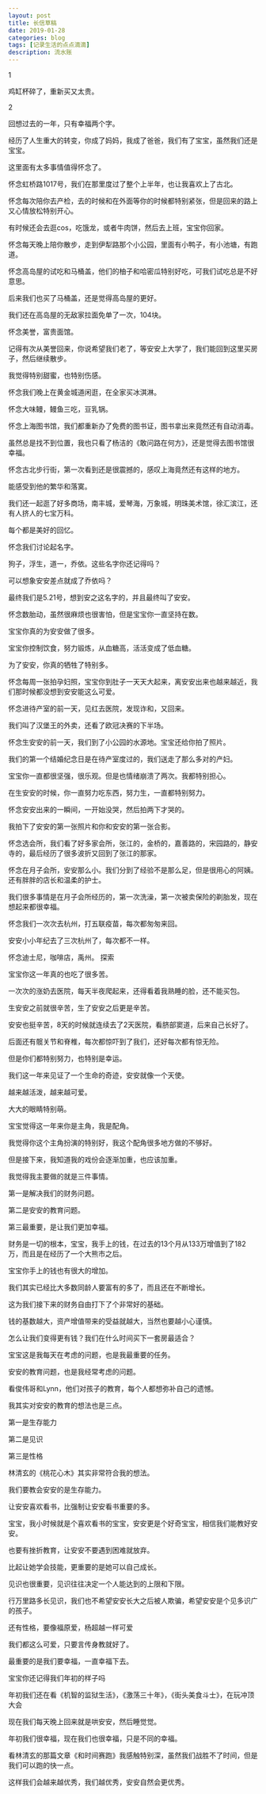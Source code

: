 ```yaml
---
layout: post
title: 长信草稿
date: 2019-01-28
categories: blog
tags: [记录生活的点点滴滴]
description: 流水账
---
```


1 

鸡缸杯碎了，重新买又太贵。

2

回想过去的一年，只有幸福两个字。

经历了人生重大的转变，你成了妈妈，我成了爸爸，我们有了宝宝，虽然我们还是宝宝。

这里面有太多事情值得怀念了。

怀念虹桥路1017号，我们在那里度过了整个上半年，也让我喜欢上了古北。

怀念每次陪你去产检，去的时候和在外面等你的时候都特别紧张，但是回来的路上又心情放松特别开心。

有时候还会去逛cos，吃饿龙，或者牛肉饼，然后去上班，宝宝你回家。

怀念每天晚上陪你散步，走到伊犁路那个小公园，里面有小鸭子，有小池塘，有跑道。

怀念高岛屋的试吃和马桶盖，他们的柚子和哈密瓜特别好吃，可我们试吃总是不好意思。

后来我们也买了马桶盖，还是觉得高岛屋的更好。

我们还在高岛屋的无敌家拉面免单了一次，104块。

怀念美誉，富贵面馆。

记得有次从美誉回来，你说希望我们老了，等安安上大学了，我们能回到这里买房子，然后继续散步。

我觉得特别甜蜜，也特别伤感。

怀念我们晚上在黄金城道闲逛，在全家买冰淇淋。

怀念大味鳗，鳗鱼三吃，豆乳锅。 

怀念上海图书馆，我们都重新办了免费的图书证，图书拿出来竟然还有自动消毒。

虽然总是找不到位置，我也只看了杨洁的《敢问路在何方》，还是觉得去图书馆很幸福。

怀念古北步行街，第一次看到还是很震撼的，感叹上海竟然还有这样的地方。

能感受到他的繁华和落寞。

我们还一起逛了好多商场，南丰城，爱琴海，万象城，明珠美术馆，徐汇滨江，还有人挤人的七宝万科。

每个都是美好的回忆。

怀念我们讨论起名字。

狗子，浮生，道一，乔依。这些名字你还记得吗？

可以想象安安差点就成了乔依吗？

最终我们是5.21号，想到安之这名字的，并且最终叫了安安。

怀念数胎动，虽然很麻烦也很害怕，但是宝宝你一直坚持在数。

宝宝你真的为安安做了很多。

宝宝你控制饮食，努力锻炼，从血糖高，活活变成了低血糖。

为了安安，你真的牺牲了特别多。

怀念每周一张拍孕妇照，宝宝你到肚子一天天大起来，离安安出来也越来越近，我们那时候都没想到安安能这么可爱。

怀念进待产室的前一天，见红去医院，发现诈和，又回来。

我们叫了汉堡王的外卖，还看了欧冠决赛的下半场。

怀念生安安的前一天，我们到了小公园的水源地。宝宝还给你拍了照片。

我们的第一个结婚纪念日是在待产室度过的，我们送走了那么多对的产妇。

宝宝你一直都很坚强，很乐观。但是也情绪崩溃了两次。我都特别担心。

在生安安的时候，你一直努力吃东西，努力生，一直都特别努力。

怀念安安出来的一瞬间，一开始没哭，然后拍两下才哭的。

我拍下了安安的第一张照片和你和安安的第一张合影。

怀念选会所，我们看了好多家会所，张江的，金桥的，嘉善路的，宋园路的，静安寺的，最后经历了很多波折又回到了张江的那家。

怀念在月子会所，安安那么小。我们分到了经验不是那么足，但是很用心的阿姨。还有胖胖的店长和温柔的护士。

我们很多事情是在月子会所经历的，第一次洗澡，第一次被卖保险的剃胎发，现在想起来都很幸福。

怀念我们一次次去杭州，打五联疫苗，每次都匆匆来回。

安安小小年纪去了三次杭州了，每次都不一样。

怀念迪士尼，咖啡店，禹州。 探索

宝宝你这一年真的也吃了很多苦。

一次次的涨奶去医院，每天半夜爬起来，还得看着我熟睡的脸，还不能买包。

生安安之前就很辛苦，生了安安之后更是辛苦。

安安也挺辛苦，8天的时候就连续去了2天医院，看脐部窦道，后来自己长好了。

后面还有髋关节和脊椎，每次都惊吓到了我们，还好每次都有惊无险。

但是你们都特别努力，也特别是幸运。

我们这一年来见证了一个生命的奇迹，安安就像一个天使。

越来越活泼，越来越可爱。

大大的眼睛特别萌。


宝宝觉得这一年来你是主角，我是配角。

我觉得你这个主角扮演的特别好，我这个配角很多地方做的不够好。

但是接下来，我知道我的戏份会逐渐加重，也应该加重。

我觉得我主要做的就是三件事情。

第一是解决我们的财务问题。

第二是安安的教育问题。

第三最重要，是让我们更加幸福。

财务是一切的根本，宝宝，我手上的钱，在过去的13个月从133万增值到了182万，而且是在经历了一个大熊市之后。

宝宝你手上的钱也有很大的增加。

我们其实已经比大多数同龄人要富有的多了，而且还在不断增长。

这为我们接下来的财务自由打下了个非常好的基础。

钱的基数越大，资产增值带来的受益就越大，当然也要越小心谨慎。

怎么让我们变得更有钱？我们在什么时间买下一套房最适合？

宝宝这是我每天在考虑的问题，也是我最重要的任务。

安安的教育问题，也是我经常考虑的问题。

看俊伟哥和Lynn，他们对孩子的教育，每个人都想弥补自己的遗憾。

我其实对安安的教育的想法也是三点。

第一是生存能力

第二是见识

第三是性格

林清玄的《桃花心木》其实非常符合我的想法。

我们要教会安安的是生存能力。

让安安喜欢看书，比强制让安安看书重要的多。

宝宝，我小时候就是个喜欢看书的宝宝，安安更是个好奇宝宝，相信我们能教好安安。

也要有挫折教育，让安安不要遇到困难就放弃。

比起让她学会技能，更重要的是她可以自己成长。

见识也很重要，见识往往决定一个人能达到的上限和下限。

行万里路多长见识，我们也不希望安安长大之后被人欺骗，希望安安是个见多识广的孩子。

还有性格，要像福原爱，杨超越一样可爱

我们都这么可爱，只要言传身教就好了。

最重要的是我们要幸福，一直幸福下去。

宝宝你还记得我们年初的样子吗

年初我们还在看《机智的监狱生活》，《激荡三十年》，《街头美食斗士》，在玩冲顶大会

现在我们每天晚上回来就是哄安安，然后睡觉觉。

年初我们很幸福，现在我们也很幸福，只是不同的幸福。


看林清玄的那篇文章《和时间赛跑》我感触特别深，虽然我们战胜不了时间，但是我们可以跑的快一点。

这样我们会越来越优秀，我们越优秀，安安自然会更优秀。













